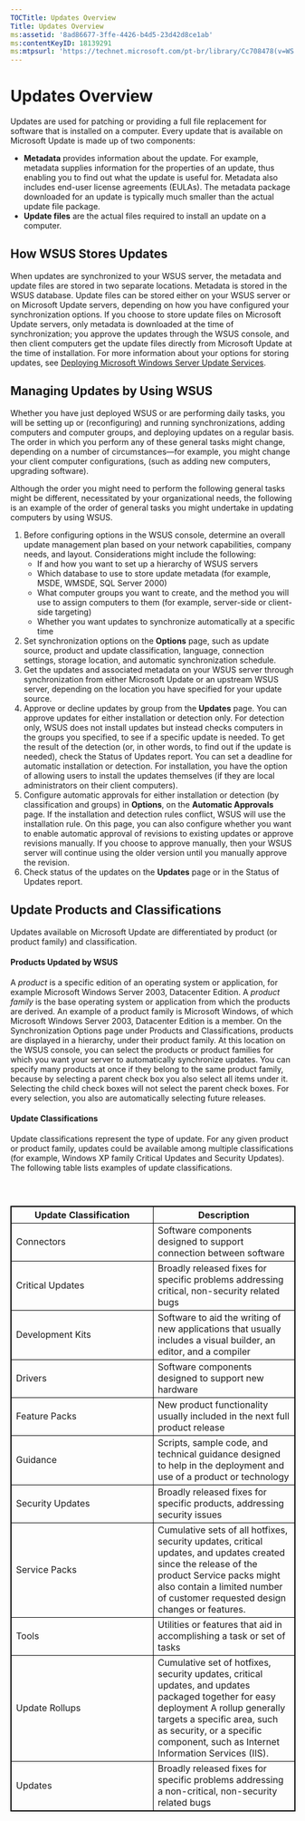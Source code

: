 ```yaml
---
TOCTitle: Updates Overview
Title: Updates Overview
ms:assetid: '8ad86677-3ffe-4426-b4d5-23d42d8ce1ab'
ms:contentKeyID: 18139291
ms:mtpsurl: 'https://technet.microsoft.com/pt-br/library/Cc708478(v=WS.10)'
---
```


Updates Overview
================

Updates are used for patching or providing a full file replacement for software that is installed on a computer. Every update that is available on Microsoft Update is made up of two components:

-   **Metadata** provides information about the update. For example, metadata supplies information for the properties of an update, thus enabling you to find out what the update is useful for. Metadata also includes end-user license agreements (EULAs). The metadata package downloaded for an update is typically much smaller than the actual update file package.
-   **Update files** are the actual files required to install an update on a computer.

How WSUS Stores Updates
-----------------------

When updates are synchronized to your WSUS server, the metadata and update files are stored in two separate locations. Metadata is stored in the WSUS database. Update files can be stored either on your WSUS server or on Microsoft Update servers, depending on how you have configured your synchronization options. If you choose to store update files on Microsoft Update servers, only metadata is downloaded at the time of synchronization; you approve the updates through the WSUS console, and then client computers get the update files directly from Microsoft Update at the time of installation. For more information about your options for storing updates, see [Deploying Microsoft Windows Server Update Services](http://go.microsoft.com/fwlink/?linkid=41777).

Managing Updates by Using WSUS
------------------------------

Whether you have just deployed WSUS or are performing daily tasks, you will be setting up or (reconfiguring) and running synchronizations, adding computers and computer groups, and deploying updates on a regular basis. The order in which you perform any of these general tasks might change, depending on a number of circumstances—for example, you might change your client computer configurations, (such as adding new computers, upgrading software).

Although the order you might need to perform the following general tasks might be different, necessitated by your organizational needs, the following is an example of the order of general tasks you might undertake in updating computers by using WSUS.

1.  Before configuring options in the WSUS console, determine an overall update management plan based on your network capabilities, company needs, and layout. Considerations might include the following:
    -   If and how you want to set up a hierarchy of WSUS servers
    -   Which database to use to store update metadata (for example, MSDE, WMSDE, SQL Server 2000)
    -   What computer groups you want to create, and the method you will use to assign computers to them (for example, server-side or client-side targeting)
    -   Whether you want updates to synchronize automatically at a specific time
2.  Set synchronization options on the **Options** page, such as update source, product and update classification, language, connection settings, storage location, and automatic synchronization schedule.
3.  Get the updates and associated metadata on your WSUS server through synchronization from either Microsoft Update or an upstream WSUS server, depending on the location you have specified for your update source.
4.  Approve or decline updates by group from the **Updates** page. You can approve updates for either installation or detection only. For detection only, WSUS does not install updates but instead checks computers in the groups you specified, to see if a specific update is needed. To get the result of the detection (or, in other words, to find out if the update is needed), check the Status of Updates report. You can set a deadline for automatic installation or detection. For installation, you have the option of allowing users to install the updates themselves (if they are local administrators on their client computers).
5.  Configure automatic approvals for either installation or detection (by classification and groups) in **Options**, on the **Automatic Approvals** page. If the installation and detection rules conflict, WSUS will use the installation rule. On this page, you can also configure whether you want to enable automatic approval of revisions to existing updates or approve revisions manually. If you choose to approve manually, then your WSUS server will continue using the older version until you manually approve the revision.
6.  Check status of the updates on the **Updates** page or in the Status of Updates report.

Update Products and Classifications
-----------------------------------

Updates available on Microsoft Update are differentiated by product (or product family) and classification.

#### Products Updated by WSUS

A *product* is a specific edition of an operating system or application, for example Microsoft Windows Server 2003, Datacenter Edition. A *product family* is the base operating system or application from which the products are derived. An example of a product family is Microsoft Windows, of which Microsoft Windows Server 2003, Datacenter Edition is a member. On the Synchronization Options page under Products and Classifications, products are displayed in a hierarchy, under their product family. At this location on the WSUS console, you can select the products or product families for which you want your server to automatically synchronize updates. You can specify many products at once if they belong to the same product family, because by selecting a parent check box you also select all items under it. Selecting the child check boxes will not select the parent check boxes. For every selection, you also are automatically selecting future releases.

#### Update Classifications

Update classifications represent the type of update. For any given product or product family, updates could be available among multiple classifications (for example, Windows XP family Critical Updates and Security Updates). The following table lists examples of update classifications.

###  

 
<table style="border:1px solid black;">
<colgroup>
<col width="50%" />
<col width="50%" />
</colgroup>
<thead>
<tr class="header">
<th style="border:1px solid black;" >Update Classification</th>
<th style="border:1px solid black;" >Description</th>
</tr>
</thead>
<tbody>
<tr class="odd">
<td style="border:1px solid black;">Connectors</td>
<td style="border:1px solid black;">Software components designed to support connection between software</td>
</tr>
<tr class="even">
<td style="border:1px solid black;">Critical Updates</td>
<td style="border:1px solid black;">Broadly released fixes for specific problems addressing critical, non-security related bugs</td>
</tr>
<tr class="odd">
<td style="border:1px solid black;">Development Kits</td>
<td style="border:1px solid black;">Software to aid the writing of new applications that usually includes a visual builder, an editor, and a compiler</td>
</tr>
<tr class="even">
<td style="border:1px solid black;">Drivers</td>
<td style="border:1px solid black;">Software components designed to support new hardware</td>
</tr>
<tr class="odd">
<td style="border:1px solid black;">Feature Packs</td>
<td style="border:1px solid black;">New product functionality usually included in the next full product release</td>
</tr>
<tr class="even">
<td style="border:1px solid black;">Guidance</td>
<td style="border:1px solid black;">Scripts, sample code, and technical guidance designed to help in the deployment and use of a product or technology</td>
</tr>
<tr class="odd">
<td style="border:1px solid black;">Security Updates</td>
<td style="border:1px solid black;">Broadly released fixes for specific products, addressing security issues</td>
</tr>
<tr class="even">
<td style="border:1px solid black;">Service Packs</td>
<td style="border:1px solid black;">Cumulative sets of all hotfixes, security updates, critical updates, and updates created since the release of the product
Service packs might also contain a limited number of customer requested design changes or features.</td>
</tr>
<tr class="odd">
<td style="border:1px solid black;">Tools</td>
<td style="border:1px solid black;">Utilities or features that aid in accomplishing a task or set of tasks</td>
</tr>
<tr class="even">
<td style="border:1px solid black;">Update Rollups</td>
<td style="border:1px solid black;">Cumulative set of hotfixes, security updates, critical updates, and updates packaged together for easy deployment
A rollup generally targets a specific area, such as security, or a specific component, such as Internet Information Services (IIS).</td>
</tr>
<tr class="odd">
<td style="border:1px solid black;">Updates</td>
<td style="border:1px solid black;">Broadly released fixes for specific problems addressing a non-critical, non-security related bugs</td>
</tr>
</tbody>
</table>
